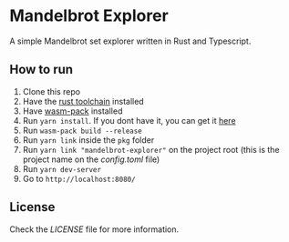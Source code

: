 # Mandelbrot Explorer

A simple Mandelbrot set explorer written in Rust and Typescript.

## How to run

1. Clone this repo
2. Have the [rust toolchain](https://www.rust-lang.org/tools/install) installed
3. Have [wasm-pack](https://rustwasm.github.io/wasm-pack/installer/) installed
4. Run `yarn install`. If you dont have it, you can get it [here](https://yarnpkg.com/lang/en/docs/install/)
5. Run `wasm-pack build --release`
6. Run `yarn link` inside the `pkg` folder
7. Run `yarn link "mandelbrot-explorer"` on the project root (this is the project name on the _config.toml_ file)
8. Run `yarn dev-server`
9. Go to `http://localhost:8080/`

## License

Check the _LICENSE_ file for more information.
